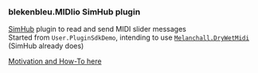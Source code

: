 ### blekenbleu.MIDIio SimHub plugin
 [SimHub](https://github.com/SHWotever/SimHub) plugin to read and send MIDI slider messages  
 Started from `User.PluginSdkDemo`, intending to use [`Melanchall.DryWetMidi`](https://github.com/melanchall/drywetmidi) (SimHub already does)  

[Motivation and How-To here](https://blekenbleu.github.io/MIDI/plugin/)

